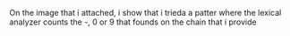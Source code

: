 On the image that i attached, i show that i trieda a patter where the lexical analyzer counts the -, 0 or 9 that founds on the chain that i provide
